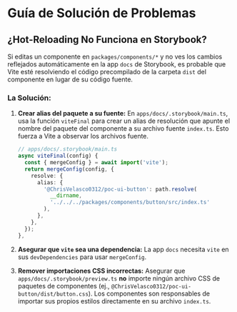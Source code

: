 # Guía de Solución de Problemas

## ¿Hot-Reloading No Funciona en Storybook?

Si editas un componente en `packages/components/*` y no ves los cambios
reflejados automáticamente en la app `docs` de Storybook, es probable que Vite esté
resolviendo el código precompilado de la carpeta `dist` del componente en lugar de
su código fuente.

### La Solución:

1. **Crear alias del paquete a su fuente:** En `apps/docs/.storybook/main.ts`, usa
   la función `viteFinal` para crear un alias de resolución que apunte el nombre del paquete
   del componente a su archivo fuente `index.ts`. Esto fuerza a Vite a observar los archivos
   fuente.

   ```ts
   // apps/docs/.storybook/main.ts
   async viteFinal(config) {
     const { mergeConfig } = await import('vite');
     return mergeConfig(config, {
       resolve: {
         alias: {
           '@ChrisVelasco0312/poc-ui-button': path.resolve(
             __dirname,
             '../../../packages/components/button/src/index.ts'
           ),
         },
       },
     });
   },
   ```

2. **Asegurar que `vite` sea una dependencia:** La app `docs` necesita `vite` en sus
   `devDependencies` para usar `mergeConfig`.
3. **Remover importaciones CSS incorrectas:** Asegurar que `apps/docs/.storybook/preview.ts`
   **no** importe ningún archivo CSS de paquetes de componentes (ej.,
   `@ChrisVelasco0312/poc-ui-button/dist/button.css`). Los componentes son responsables de importar sus
   propios estilos directamente en su archivo `index.ts`. 